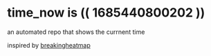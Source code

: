 # time_now is (( 1685440800202 ))

an automated repo that shows the currnent time

inspired by [breakingheatmap](https://github.com/breakingheatmap/breakingheatmap)